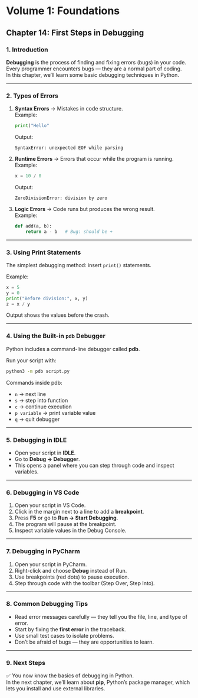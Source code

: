 # Volume 1: Foundations
## Chapter 14: First Steps in Debugging

### 1. Introduction
**Debugging** is the process of finding and fixing errors (bugs) in your code.  
Every programmer encounters bugs — they are a normal part of coding.  
In this chapter, we’ll learn some basic debugging techniques in Python.  

---

### 2. Types of Errors
1. **Syntax Errors** → Mistakes in code structure.  
   Example:

   ```python
   print("Hello"
   ```

   Output:

   ```
   SyntaxError: unexpected EOF while parsing
   ```

2. **Runtime Errors** → Errors that occur while the program is running.  
   Example:

   ```python
   x = 10 / 0
   ```

   Output:

   ```
   ZeroDivisionError: division by zero
   ```

3. **Logic Errors** → Code runs but produces the wrong result.  
   Example:

   ```python
   def add(a, b):
       return a - b   # Bug: should be +
   ```

---

### 3. Using Print Statements
The simplest debugging method: insert `print()` statements.  

Example:

```python
x = 5
y = 0
print("Before division:", x, y)
z = x / y
```

Output shows the values before the crash.  

---

### 4. Using the Built-in `pdb` Debugger
Python includes a command-line debugger called **pdb**.  

Run your script with:

```bash
python3 -m pdb script.py
```

Commands inside pdb:  
- `n` → next line  
- `s` → step into function  
- `c` → continue execution  
- `p variable` → print variable value  
- `q` → quit debugger  

---

### 5. Debugging in IDLE
- Open your script in **IDLE**.  
- Go to **Debug → Debugger**.  
- This opens a panel where you can step through code and inspect variables.  

---

### 6. Debugging in VS Code
1. Open your script in VS Code.  
2. Click in the margin next to a line to add a **breakpoint**.  
3. Press **F5** or go to **Run → Start Debugging**.  
4. The program will pause at the breakpoint.  
5. Inspect variable values in the Debug Console.  

---

### 7. Debugging in PyCharm
1. Open your script in PyCharm.  
2. Right-click and choose **Debug** instead of Run.  
3. Use breakpoints (red dots) to pause execution.  
4. Step through code with the toolbar (Step Over, Step Into).  

---

### 8. Common Debugging Tips
- Read error messages carefully — they tell you the file, line, and type of error.  
- Start by fixing the **first error** in the traceback.  
- Use small test cases to isolate problems.  
- Don’t be afraid of bugs — they are opportunities to learn.  

---

### 9. Next Steps
✅ You now know the basics of debugging in Python.  
In the next chapter, we’ll learn about **pip**, Python’s package manager, which lets you install and use external libraries.